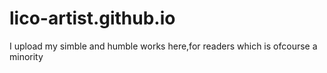 # lico-artist.github.io
I upload my simble and humble works here,for readers which is ofcourse a minority
